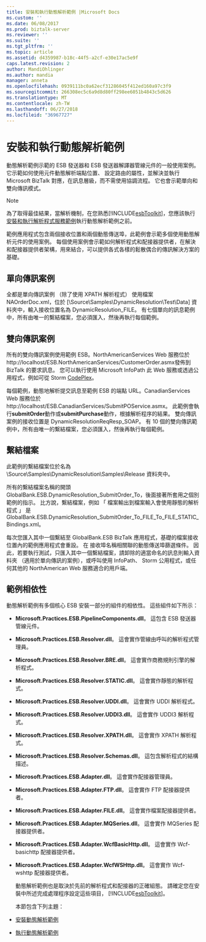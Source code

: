 ```yaml
---
title: 安裝和執行動態解析範例 |Microsoft Docs
ms.custom: ''
ms.date: 06/08/2017
ms.prod: biztalk-server
ms.reviewer: ''
ms.suite: ''
ms.tgt_pltfrm: ''
ms.topic: article
ms.assetid: d4359987-b18c-44f5-a2cf-e30e17ac5e9f
caps.latest.revision: 2
author: MandiOhlinger
ms.author: mandia
manager: anneta
ms.openlocfilehash: 0939111bc0a62ecf31286045f412ed160a97c3f9
ms.sourcegitcommit: 266308ec5c6a9d8d80ff298ee6051b4843c5d626
ms.translationtype: MT
ms.contentlocale: zh-TW
ms.lasthandoff: 06/27/2018
ms.locfileid: "36967727"
---
```

# <a name="installing-and-running-the-dynamic-resolution-sample"></a>安裝和執行動態解析範例
動態解析範例示範的 ESB 發送器和 ESB 發送器解譯器管線元件的一般使用案例。 它示範如何使用元件動態解析端點位置、 設定路由的屬性，並解決並執行 Microsoft BizTalk 對應，在訊息層級，而不需使用協調流程。 它也會示範單向和雙向傳訊模式。  
  
> [!NOTE]
>  為了取得最佳結果，當解析機制，在您熟悉[!INCLUDE[esbToolkit](../includes/esbtoolkit-md.md)]，您應該執行[安裝和執行解析程式服務範例](../esb-toolkit/installing-and-running-the-resolver-service-sample.md)執行動態解析範例之前。  
  
 範例應用程式包含兩個接收位置和兩個動態傳送埠，此範例會示範多個使用動態解析元件的使用案例。 每個使用案例會示範如何解析程式和配接器提供者，在解決和配接器提供者架構，用來結合，可以提供各式各樣的鬆散偶合的傳訊解決方案的基礎。  
  
## <a name="one-way-messaging-scenarios"></a>單向傳訊案例  
 全都是單向傳訊案例 （除了使用 XPATH 解析程式） 使用檔案 NAOrderDoc.xml，位於 [\Source\Samples\DynamicResolution\Test\Data] 資料夾中，輸入接收位置名為 DynamicResolution_FILE。 有七個單向的訊息範例中，所有由唯一的繫結檔案，您必須匯入，然後再執行每個範例。  
  
## <a name="two-way-messaging-scenarios"></a>雙向傳訊案例  
 所有的雙向傳訊案例使用範例 ESB。NorthAmericanServices Web 服務位於http://localhost/ESB.NorthAmericanServices/CustomerOrder.asmx發佈到 BizTalk 的要求訊息。 您可以執行使用 Microsoft InfoPath 此 Web 服務或透過公用程式，例如可從 Storm [CodePlex](http://go.microsoft.com/fwlink/?LinkID=187762&clcid=0x409)。  
  
 每個範例，動態地解析提交訊息至範例 ESB 的端點 URL。CanadianServices Web 服務位於http://localhost/ESB.CanadianServices/SubmitPOService.asmx。 此範例會執行**submitOrder**動作或**submitPurchase**動作，根據解析程序的結果。 雙向傳訊案例的接收位置是 DynamicResolutionReqResp_SOAP。 有 10 個的雙向傳訊範例中，所有由唯一的繫結檔案，您必須匯入，然後再執行每個範例。  
  
## <a name="binding-files"></a>繫結檔案  
 此範例的繫結檔案位於名為 \Source\Samples\DynamicResolution\Samples\Release 資料夾中。  
  
 所有的繫結檔案名稱的開頭 GlobalBank.ESB.DynamicResolution_SubmitOrder_To，後面接著所套用之個別範例的指示。 比方說，繫結檔案，例如 「 檔案輸出到檔案輸入會使用靜態的解析程式 」 是 GlobalBank.ESB.DynamicResolution_SubmitOrder_To_FILE_To_FILE_STATIC_Bindings.xml。  
  
 每次您匯入其中一個繫結至 GlobalBank.ESB BizTalk 應用程式，基礎的檔案接收位置內的範例應用程式會重設。 在 接收埠名稱相關聯的動態傳送埠篩選條件。 因此，若要執行測試，只匯入其中一個繫結檔案，請卸除的適當命名的訊息則輸入資料夾 （適用於單向傳訊的案例），或呼叫使用 InfoPath、 Storm 公用程式，或任何其他的 NorthAmerican Web 服務適合的用戶端。  
  
## <a name="sample-dependencies"></a>範例相依性  
 動態解析範例有多個核心 ESB 安裝一部分的組件的相依性。 這些組件如下所示：  
  
- **Microsoft.Practices.ESB.PipelineComponents.dll**。 這包含 ESB 發送器管線元件。  
  
- **Microsoft.Practices.ESB.Resolver.dll**。 這會實作管線由呼叫的解析程式管理員。  
  
- **Microsoft.Practices.ESB.Resolver.BRE.dll**。 這會實作商務規則引擎的解析程式。  
  
- **Microsoft.Practices.ESB.Resolver.STATIC.dll**。 這會實作靜態的解析程式。  
  
- **Microsoft.Practices.ESB.Resolver.UDDI.dll**。 這會實作 UDDI 解析程式。  
  
- **Microsoft.Practices.ESB.Resolver.UDDI3.dll**。 這會實作 UDDI3 解析程式。  
  
- **Microsoft.Practices.ESB.Resolver.XPATH.dll**。 這會實作 XPATH 解析程式。  
  
- **Microsoft.Practices.ESB.Resolver.Schemas.dll**。 這包含解析程式的結構描述。  
  
- **Microsoft.Practices.ESB.Adapter.dll**。 這會實作配接器管理員。  
  
- **Microsoft.Practices.ESB.Adapter.FTP.dll**。 這會實作 FTP 配接器提供者。  
  
- **Microsoft.Practices.ESB.Adapter.FILE.dll**。 這會實作檔案配接器提供者。  
  
- **Microsoft.Practices.ESB.Adapter.MQSeries.dll**。 這會實作 MQSeries 配接器提供者。  
  
- **Microsoft.Practices.ESB.Adapter.WcfBasicHttp.dll**。 這會實作 Wcf-basichttp 配接器提供者。  
  
- **Microsoft.Practices.ESB.Adapter.WcfWSHttp.dll**。 這會實作 Wcf-wshttp 配接器提供者。  
  
  動態解析範例也是取決於先前的解析程式和配接器的正確組態。 請確定您在安裝中所述完成處理程序設定這些項目， [!INCLUDE[esbToolkit](../includes/esbtoolkit-md.md)]。  
  
  本節包含下列主題：  
  
- [安裝動態解析範例](../esb-toolkit/installing-the-dynamic-resolution-sample.md)  
  
- [執行動態解析範例](../esb-toolkit/running-the-dynamic-resolution-sample.md)
